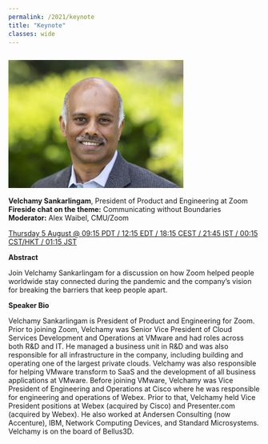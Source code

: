 ```yaml
---
permalink: /2021/keynote
title: "Keynote"
classes: wide
---
```


<img src="/assets/images/Velchamy.jpg" alt="Speaker photo: Velchamy Sankarlingam" width="350" style="padding-top: 1em;"/>

**Velchamy Sankarlingam**, President of Product and Engineering at Zoom  
**Fireside chat on the theme:** Communicating without Boundaries
**Moderator:** Alex Waibel, CMU/Zoom

[Thursday 5 August @ 09:15 PDT / 12:15 EDT / 18:15 CEST / 21:45 IST / 00:15 CST/HKT / 01:15 JST](https://www.timeanddate.com/worldclock/converter.html?iso=20210805T161500&p1=1440&p2=224&p3=179&p4=195&p5=176&p6=33&p7=248)

**Abstract**

Join Velchamy Sankarlingam for a discussion on how Zoom helped people worldwide stay connected during the pandemic and the company’s vision for breaking the barriers that keep people apart. 


**Speaker Bio**

Velchamy Sankarlingam is President of Product and Engineering for Zoom. Prior to joining Zoom, Velchamy was Senior Vice President of Cloud Services Development and Operations at VMware and had roles across both R&D and IT. He managed a business unit in R&D and was also responsible for all infrastructure in the company, including building and operating one of the largest private clouds. Velchamy was also responsible for helping VMware transform to SaaS and the development of all business applications at VMware. Before joining VMware, Velchamy was Vice President of Engineering and Operations at Cisco where he was responsible for engineering and operations of Webex. Prior to that, Velchamy held Vice President positions at Webex (acquired by Cisco) and Presenter.com (acquired by Webex). He also worked at Andersen Consulting (now Accenture), IBM, Network Computing Devices, and Standard Microsystems. Velchamy is on the board of Bellus3D.
